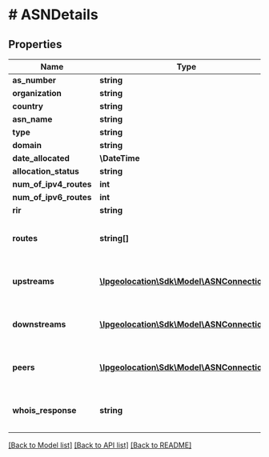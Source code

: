 # # ASNDetails

## Properties

Name | Type | Description | Notes
------------ | ------------- | ------------- | -------------
**as_number** | **string** |  | [optional]
**organization** | **string** |  | [optional]
**country** | **string** |  | [optional]
**asn_name** | **string** |  | [optional]
**type** | **string** |  | [optional]
**domain** | **string** |  | [optional]
**date_allocated** | **\DateTime** |  | [optional]
**allocation_status** | **string** |  | [optional]
**num_of_ipv4_routes** | **int** |  | [optional]
**num_of_ipv6_routes** | **int** |  | [optional]
**rir** | **string** |  | [optional]
**routes** | **string[]** | It will only be included in the response, if you set include&#x3D;routes in the request | [optional]
**upstreams** | [**\Ipgeolocation\Sdk\\Model\ASNConnection[]**](ASNConnection.md) | It will only be included in the response, if you set include&#x3D;upstreams in the request | [optional]
**downstreams** | [**\Ipgeolocation\Sdk\\Model\ASNConnection[]**](ASNConnection.md) | It will only be included in the response, if you set include&#x3D;downstreams in the request | [optional]
**peers** | [**\Ipgeolocation\Sdk\\Model\ASNConnection[]**](ASNConnection.md) | It will only be included in the response, if you set include&#x3D;peers in the request | [optional]
**whois_response** | **string** | It will only be included in the response, if you set include&#x3D;whois_response in the request | [optional]

[[Back to Model list]](../../README.md#models) [[Back to API list]](../../README.md#api-endpoints) [[Back to README]](../../README.md)
